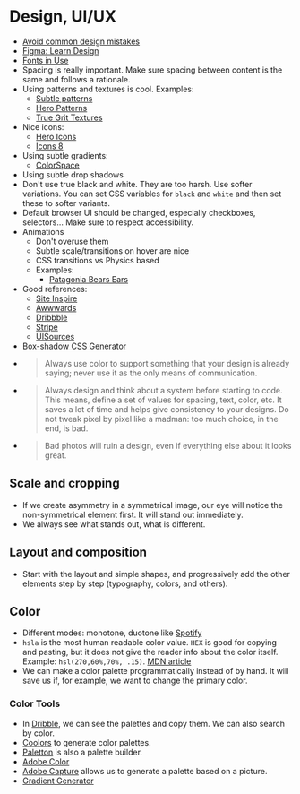 # Design, UI/UX

- [Avoid common design mistakes](https://uxplanet.org/common-webpage-design-mistakes-59eed9831bd7)
- [Figma: Learn Design](https://www.figma.com/resources/learn-design)
- [Fonts in Use](https://fontsinuse.com/)
- Spacing is really important. Make sure spacing between content is the same and follows a rationale.
- Using patterns and textures is cool. Examples:
  - [Subtle patterns](https://www.toptal.com/designers/subtlepatterns/)
  - [Hero Patterns](https://www.heropatterns.com/)
  - [True Grit Textures](https://www.truegrittexturesupply.com/)
- Nice icons:
  - [Hero Icons](https://www.heropatterns.com/)
  - [Icons 8](https://icons8.com/icons)
- Using subtle gradients:
  - [ColorSpace](https://mycolor.space/gradient)
- Using subtle drop shadows
- Don't use true black and white. They are too harsh. Use softer variations. You can set CSS variables for `black` and `white` and then set these to softer variants.
- Default browser UI should be changed, especially checkboxes, selectors... Make sure to respect accessibility.
- Animations
  - Don't overuse them
  - Subtle scale/transitions on hover are nice
  - CSS transitions vs Physics based
  - Examples:
    - [Patagonia Bears Ears](http://bearsears.patagonia.com/)
- Good references:
  - [Site Inspire](https://www.siteinspire.com/)
  - [Awwwards](https://www.awwwards.com/)
  - [Dribbble](https://dribbble.com/)
  - [Stripe](https://stripe.com/au)
  - [UISources](https://www.uisources.com/)
- [Box-shadow CSS Generator](https://cssgenerator.org/box-shadow-css-generator.html)
- > Always use color to support something that your design is already saying; never use it as the only means of communication.
- > Always design and think about a system before starting to code. This means, define a set of values for spacing, text, color, etc. It saves a lot of time and helps give consistency to your designs. Do not tweak pixel by pixel like a madman: too much choice, in the end, is bad.
- > Bad photos will ruin a design, even if everything else about it looks great.

## Scale and cropping

- If we create asymmetry in a symmetrical image, our eye will notice the non-symmetrical element first. It will stand out immediately.
- We always see what stands out, what is different.

## Layout and composition

- Start with the layout and simple shapes, and progressively add the other elements step by step (typography, colors, and others).

## Color

- Different modes: monotone, duotone like [Spotify](https://www.google.com/search?q=duotone+spotify&rlz=1C1CHBF_enAU875AU875&sxsrf=ACYBGNRjmml9usDz0b0XvtQ_a-65EeSfgw:1577268774513&source=lnms&tbm=isch&sa=X&ved=2ahUKEwjCqJSIyNDmAhXnA2MBHdzjC_YQ_AUoAXoECAwQAw&biw=1536&bih=754)
- `hsla` is the most human readable color value. `HEX` is good for copying and pasting, but it does not give the reader info about the color itself. Example: `hsl(270,60%,70%, .15)`. [MDN article](https://developer.mozilla.org/en-US/docs/Web/CSS/color_value)
- We can make a color palette programmatically instead of by hand. It will save us if, for example, we want to change the primary color.

### Color Tools

- In [Dribble](https://dribbble.com/), we can see the palettes and copy them. We can also search by color.
- [Coolors](https://coolors.co/) to generate color palettes.
- [Paletton](http://paletton.com/#uid=1000u0kllllaFw0g0qFqFg0w0aF) is also a palette builder.
- [Adobe Color](https://color.adobe.com/create)
- [Adobe Capture](https://www.adobe.com/products/capture.html) allows us to generate a palette based on a picture.
- [Gradient Generator](https://www.colorzilla.com/gradient-editor/)
